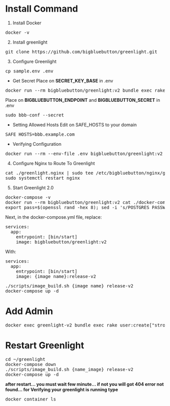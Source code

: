 # Install Command
1. Install Docker
<pre>docker -v</pre>

2. Install greenlight
<pre>git clone https://github.com/bigbluebutton/greenlight.git</pre>

3. Configure Greenlight
<pre>cp sample.env .env</pre>
- Get Secret
Place on <strong>SECRET_KEY_BASE</strong> in .env
<pre>docker run --rm bigbluebutton/greenlight:v2 bundle exec rake secret</pre>
Place on <strong>BIGBLUEBUTTON_ENDPOINT</strong> and <strong>BIGBLUEBUTTON_SECRET</strong> in .env
<pre>sudo bbb-conf --secret</pre>
- Setting Allowed Hosts
Edit on SAFE_HOSTS to your domain
<pre>SAFE_HOSTS=bbb.example.com</pre>
- Verifying Configuration
<pre>docker run --rm --env-file .env bigbluebutton/greenlight:v2 bundle exec rake conf:check</pre>

4. Configure Nginx to Route To Greenlight
<pre>cat ./greenlight.nginx | sudo tee /etc/bigbluebutton/nginx/greenlight.nginx
sudo systemctl restart nginx</pre>

5. Start Greenlight 2.0
<pre>docker-compose -v
docker run --rm bigbluebutton/greenlight:v2 cat ./docker-compose.yml > docker-compose.yml
export pass=$(openssl rand -hex 8); sed -i 's/POSTGRES_PASSWORD=password/POSTGRES_PASSWORD='$pass'/g' docker-compose.yml;sed -i 's/DB_PASSWORD=password/DB_PASSWORD='$pass'/g' .env</pre>
Next, in the docker-compose.yml file, replace:
<pre>services:
  app:
    entrypoint: [bin/start]
    image: bigbluebutton/greenlight:v2</pre>
With:
<pre>services:
  app:
    entrypoint: [bin/start]
    image: {image name}:release-v2</pre>
  
<pre>./scripts/image_build.sh {image name} release-v2
docker-compose up -d</pre>

# Add Admin
<pre>docker exec greenlight-v2 bundle exec rake user:create["strongpapazola","example@gmail.com","123456789","admin"]</pre>

# Restart Greenlight
<pre>
cd ~/greenlight
docker-compose down
./scripts/image_build.sh {name_image} release-v2
docker-compose up -d
</pre>

<strong>after restart...
you must wait few minute...
if not you will got 404 error not found...
for Verifying your greenlight is running type</strong>
<pre>docker container ls</pre>
